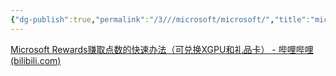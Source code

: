 ```yaml
---
{"dg-publish":true,"permalink":"/3///microsoft/microsoft/","title":"microsoft赚取点数"}
---
```



[Microsoft Rewards赚取点数的快速办法（可兑换XGPU和礼品卡） - 哔哩哔哩 (bilibili.com)](https://www.bilibili.com/read/cv21002053)